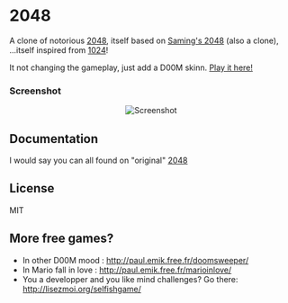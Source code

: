 # 2048
A clone of notorious [2048](https://github.com/gabrielecirulli/2048/), itself based on [Saming's 2048](http://saming.fr/p/2048/) (also a clone), ...itself inspired from [1024](https://play.google.com/store/apps/details?id=com.veewo.a1024)!

It not changing the gameplay, just add a D00M skinn. [Play it here!](http://korvus.github.io/2048/)

### Screenshot

<p align="center">
  <img src="http://paul.emik.free.fr/2048/r/i/screenshot.png" alt="Screenshot"/>
</p>

## Documentation
I would say you can all found on "original" [2048](https://github.com/gabrielecirulli/2048/)

## License
MIT

## More free games?
- In other D00M mood : http://paul.emik.free.fr/doomsweeper/
- In Mario fall in love : http://paul.emik.free.fr/marioinlove/
- You a developper and you like mind challenges? Go there: http://lisezmoi.org/selfishgame/
